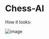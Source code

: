 # Chess-AI

How it looks:

![image](https://user-images.githubusercontent.com/107749872/234285649-95e1da41-f4f7-4c3d-b942-ee3524a311ce.png)
